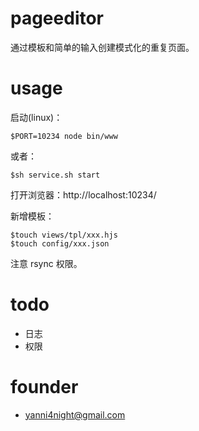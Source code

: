 pageeditor
==========

通过模板和简单的输入创建模式化的重复页面。



usage
==========

启动(linux)：

    
    $PORT=10234 node bin/www

或者：

    $sh service.sh start

打开浏览器：http://localhost:10234/

新增模板：

    
    $touch views/tpl/xxx.hjs
    $touch config/xxx.json

注意 rsync 权限。

todo
==========

 - 日志
 - 权限

founder
==========
 - <yanni4night@gmail.com>